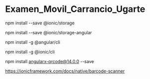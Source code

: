 # Examen_Movil_Carrancio_Ugarte

npm install --save @ionic/storage

npm install --save @ionic/storage-angular

npm install -g @angular/cli

npm install -g @ionic/cli

npm install angularx-qrcode@14.0.0 --save

https://ionicframework.com/docs/native/barcode-scanner
